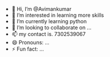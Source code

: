 - 👋 Hi, I’m @Avimankumar
- 👀 I’m interested in learning more skills
- 🌱 I’m currently learning python
- 💞️ I’m looking to collaborate on ...
- 📫 my contact is. 7302539067
- 😄 Pronouns: ...
- ⚡ Fun fact: ...

<!---
Avimankumar/Avimankumar is a ✨ special ✨ repository because its `README.md` (this file) appears on your GitHub profile.
You can click the Preview link to take a look at your changes.
--->

